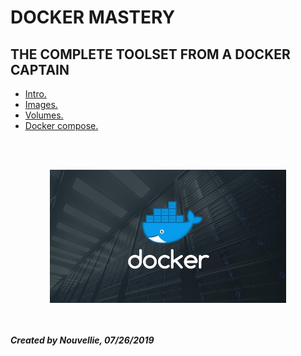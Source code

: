 # DOCKER MASTERY
## THE COMPLETE TOOLSET FROM A DOCKER CAPTAIN

- [Intro.](https://github.com/Nouvellie/docker-1st/tree/docker/course/01.intro)
- [Images.](https://github.com/Nouvellie/docker-1st/tree/docker/course/02.images)
- [Volumes.](https://github.com/Nouvellie/docker-1st/tree/docker/course/03.volumes)
- [Docker compose.](https://github.com/Nouvellie/docker-1st/tree/docker/course/04.docker-compose)

<br><br><p align="center">
  <img width="75%" height="75%" src="https://github.com/Nouvellie/docker-1st/blob/docker/course/img/docker-1st-logo.jpg" alt="Docker Mastery: The complete toolset from a docker captain">
</p>

<br><br>
***Created by Nouvellie, 07/26/2019***